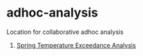 # adhoc-analysis

Location for collaborative adhoc analysis

1. [Spring Temperature Exceedance Analysis](https://github.com/CSAMP/adhoc-analysis/tree/main/spring_temperature_exceedance)